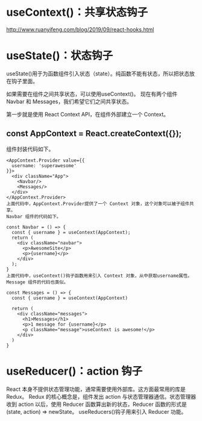 # useContext()：共享状态钩子
http://www.ruanyifeng.com/blog/2019/09/react-hooks.html

# useState()：状态钩子
useState()用于为函数组件引入状态（state）。纯函数不能有状态，所以把状态放在钩子里面。

如果需要在组件之间共享状态，可以使用useContext()。
现在有两个组件 Navbar 和 Messages，我们希望它们之间共享状态。

<div className="App">
  <Navbar/>
  <Messages/>
</div>
第一步就是使用 React Context API，在组件外部建立一个 Context。

## const AppContext = React.createContext({});
组件封装代码如下。
```
<AppContext.Provider value={{
  username: 'superawesome'
}}>
  <div className="App">
    <Navbar/>
    <Messages/>
  </div>
</AppContext.Provider>
上面代码中，AppContext.Provider提供了一个 Context 对象，这个对象可以被子组件共享。
Navbar 组件的代码如下。

const Navbar = () => {
  const { username } = useContext(AppContext);
  return (
    <div className="navbar">
      <p>AwesomeSite</p>
      <p>{username}</p>
    </div>
  );
}
上面代码中，useContext()钩子函数用来引入 Context 对象，从中获取username属性。
Message 组件的代码也类似。

const Messages = () => {
  const { username } = useContext(AppContext)

  return (
    <div className="messages">
      <h1>Messages</h1>
      <p>1 message for {username}</p>
      <p className="message">useContext is awesome!</p>
    </div>
  )
}
```

# useReducer()：action 钩子
React 本身不提供状态管理功能，通常需要使用外部库。这方面最常用的库是 Redux。
Redux 的核心概念是，组件发出 action 与状态管理器通信。状态管理器收到 action 以后，使用 Reducer 函数算出新的状态，Reducer 函数的形式是(state, action) => newState。
useReducers()钩子用来引入 Reducer 功能。
